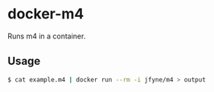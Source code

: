 # docker-m4
Runs m4 in a container.

## Usage
```bash
$ cat example.m4 | docker run --rm -i jfyne/m4 > output
```
